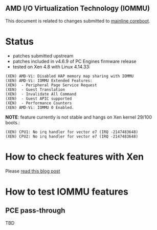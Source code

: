 AMD I/O Virtualization Technology (IOMMU)
-----------------------------------------

This document is related to changes submitted to [mainline coreboot](https://review.coreboot.org/#/c/coreboot/+/26116/).

# Status

* patches submitted upstream
* patches included in v4.6.9 of PC Engines firmware release
* tested on Xen 4.8 with Linux 4.14.33:
```
(XEN) AMD-Vi: Disabled HAP memory map sharing with IOMMU
(XEN) AMD-Vi: IOMMU Extended Features:
(XEN)  - Peripheral Page Service Request
(XEN)  - Guest Translation
(XEN)  - Invalidate All Command
(XEN)  - Guest APIC supported
(XEN)  - Performance Counters
(XEN) AMD-Vi: IOMMU 0 Enabled.
```

**NOTE**: feature currently is not stable and hangs on Xen kernel 29/100 boots.:

```
(XEN) CPU1: No irq handler for vector e7 (IRQ -2147483648)
(XEN) CPU2: No irq handler for vector e7 (IRQ -2147483648)    
```

# How to check features with Xen
Please [read this blog post](TBD)

# How to test IOMMU features

## PCE pass-through

TBD
